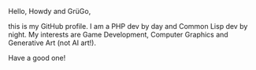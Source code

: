 Hello, Howdy and GrüGo,

this is my GitHub profile. I am a PHP dev by day and Common Lisp dev by night. My interests are Game Development, Computer Graphics and Generative Art (not AI art!).

Have a good one!

